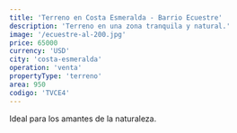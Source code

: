 ```yaml
---
title: 'Terreno en Costa Esmeralda - Barrio Ecuestre'
description: 'Terreno en una zona tranquila y natural.'
image: '/ecuestre-al-200.jpg'
price: 65000
currency: 'USD'
city: 'costa-esmeralda'
operation: 'venta'
propertyType: 'terreno'
area: 950
codigo: 'TVCE4'
---
```


Ideal para los amantes de la naturaleza.

